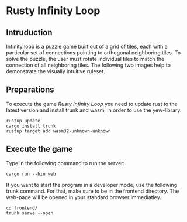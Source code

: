 # Rusty Infinity Loop

## Intruduction

Infinity loop is a puzzle game built out of a grid of tiles, each with a particular set of connections pointing to orthogonal neighboring tiles. To solve the puzzle, the user must rotate individual tiles to match the connection of all neighboring tiles. The following two images help to demonstrate the visually intuitive ruleset.

## Preparations

To execute the game _Rusty Infinity Loop_ you need to update rust to the latest version and install trunk and wasm, in order to use the yew-library.

```shell
rustup update
cargo install trunk
rustup target add wasm32-unknown-unknown 
```

## Execute the game

Type in the following command to run the server:

```shell
cargo run --bin web
```

If you want to start the program in a developer mode, use the following trunk command. For that, make sure to be in the frontend directory. The web-page will be opened in your standard browser immediatley.

```shell
cd frontend/
trunk serve --open
```
